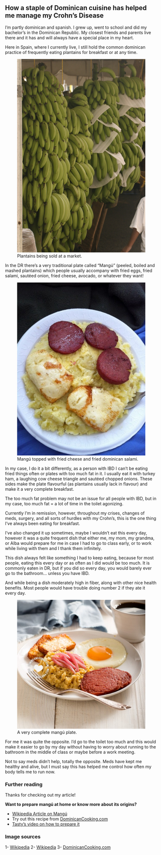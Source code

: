 ## How a staple of Dominican cuisine has helped me manage my Crohn’s Disease

I’m partly dominican and spanish. I grew up, went to school and did my bachelor’s in the Dominican Republic. My closest friends and parents live there and it has and will always have a special place in my heart.

Here in Spain, where I currently live, I still hold the common dominican practice of frequently eating plantains for breakfast or at any time.

<figure>
    <img src="./assets/1.jpeg">
    <figcaption>Plantains being sold at a market.</figcaption>
</figure>

In the DR there’s a very traditional plate called “Mangú” (peeled, boiled and mashed plantains) which people usually accompany with fried eggs, fried salami, sautéed onion, fried cheese, avocado, or whatever they want!


<figure>
    <img src="./assets/2.jpeg">
    <figcaption>Mangú topped with fried cheese and fried dominican salami.</figcaption>
</figure>

In my case, I do it a bit differently, as a person with IBD I can’t be eating fried things often or plates with too much fat in it. I usually eat it with turkey ham, a laughing cow cheese triangle and sautéed chopped onions. These sides make the plate flavourful (as plantains usually lack in flavour) and make it a very complete breakfast.

The too much fat problem may not be an issue for all people with IBD, but in my case, too much fat = a lot of time in the toilet agonizing.

Currently I’m in remission, however, throughout my crises, changes of meds, surgery, and all sorts of hurdles with my Crohn’s, this is the one thing I’ve always been eating for breakfast.

I’ve also changed it up sometimes, maybe I wouldn’t eat this every day, however it was a quite frequent dish that either me, my mom, my grandma, or Alba would prepare for me in case I had to go to class early, or to work while living with them and I thank them infinitely.

This dish always felt like something I had to keep eating, because for most people, eating this every day or as often as I did would be too much. It is commonly eaten in DR, but if you did so every day, you would barely ever go to the bathroom… unless you have IBD.

And while being a dish moderately high in fiber, along with other nice health benefits. Most people would have trouble doing number 2 if they ate it every day.

<figure>
    <img src="./assets/3.jpeg">
    <figcaption>A very complete mangú plate.</figcaption>
</figure>

For me it was quite the opposite. I’d go to the toilet too much and this would make it easier to go by my day without having to worry about running to the bathroom in the middle of class or maybe before a work meeting.

Not to say meds didn’t help, totally the opposite. Meds have kept me healthy and alive, but I must say this has helped me control how often my body tells me to run now.

### Further reading

Thanks for checking out my article!

**Want to prepare mangú at home or know more about its origins?**

- [Wikipedia Article on Mangú](https://en.wikipedia.org/wiki/Mang%C3%BA)
- Try out this recipe from [DominicanCooking.com](https://www.dominicancooking.com/532-mangu-mashed-plantains.html)
- [Tasty’s video on how to prepare it](https://www.youtube.com/watch?v=o0Irz2Bk_ik)

### Image sources

1- [Wikipedia](https://en.wikipedia.org/wiki/Cooking_banana)
2- [Wikipedia](https://en.wikipedia.org/wiki/Mang%C3%BA)
3- [DominicanCooking.com](https://dominicancooking.com/)